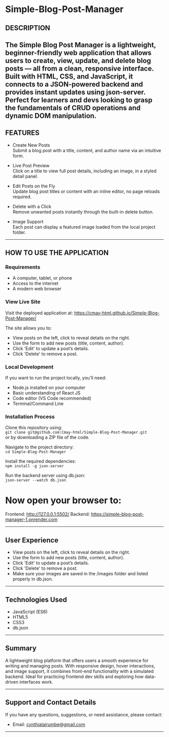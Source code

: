 # Simple-Blog-Post-Manager

## DESCRIPTION 
The Simple Blog Post Manager is a lightweight, beginner-friendly web application that allows users to create, view, update, and delete blog posts — all from a clean, responsive interface. Built with HTML, CSS, and JavaScript, it connects to a JSON-powered backend and provides instant updates using json-server. Perfect for learners and devs looking to grasp the fundamentals of CRUD operations and dynamic DOM manipulation.
---

## FEATURES 

- Create New Posts  
  Submit a blog post with a title, content, and author name via an intuitive form.

- Live Post Preview  
  Click on a title to view full post details, including an image, in a styled detail panel.

- Edit Posts on the Fly  
  Update blog post titles or content with an inline editor, no page reloads required.

- Delete with a Click  
  Remove unwanted posts instantly through the built-in delete button.

- Image Support  
  Each post can display a featured image loaded from the local project folder.

---

## HOW TO USE THE APPLICATION 

### Requirements
- A computer, tablet, or phone  
- Access to the internet  
- A modern web browser  

### View Live Site  
Visit the deployed application at: https://cmay-html.github.io/Simple-Blog-Post-Manager/ 


 
The site allows you to:
 - View posts on the left, click to reveal details on the right.
- Use the form to add new posts (title, content, author).
- Click 'Edit' to update a post’s details.
- Click 'Delete' to remove a post.


### Local Development
If you want to run the project locally, you'll need:
- Node.js installed on your computer  
- Basic understanding of React JS  
- Code editor (VS Code recommended)  
- Terminal/Command Line  

### Installation Process
Clone this repository using:  
`git clone git@github.com:Cmay-html/Simple-Blog-Post-Manager.git`  
or by downloading a ZIP file of the code.

Navigate to the project directory:  
`cd Simple-Blog-Post-Manager`

Install the required dependencies:  
`npm install -g json-server`

Run the backend server using db.json:  
`json-server --watch db.json`

# Now open your browser to:
Frontend: http://127.0.0.1:5502/
Backend:  https://simple-blog-post-manager-1.onrender.com



---

## User Experience
- View posts on the left, click to reveal details on the right.
- Use the form to add new posts (title, content, author).
- Click 'Edit' to update a post’s details.
- Click 'Delete' to remove a post.
- Make sure your images are saved in the /images folder and listed properly in db.json.

---

## Technologies Used
- JavaScript (ES6)  
- HTML5 
- CSS3 
- db.json

---

## Summary
A lightweight blog platform that offers users a smooth experience for writing and managing posts. With responsive design, hover interactions, and image support, it combines front-end functionality with a simulated backend. Ideal for practicing frontend dev skills and exploring how data-driven interfaces work.

---

## Support and Contact Details
If you have any questions, suggestions, or need assistance, please contact:  
- Email: cynthialairumbe@gmail.com

---

